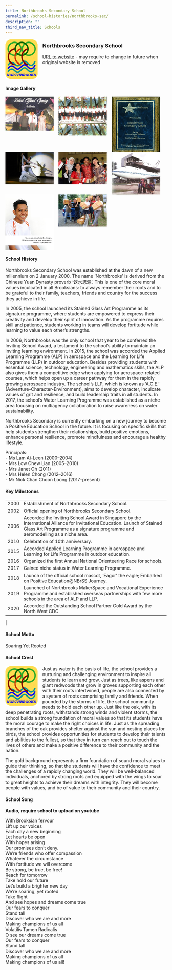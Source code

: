 ```yaml
---
title: Northbrooks Secondary School
permalink: /school-histories/northbrooks-sec/
description: ""
third_nav_title: Schools
---
```

<img src="/images/northbrookssec1.png" style="width:20%;margin-right:15px;" align = "left">

### **Northbrooks Secondary School**
[URL to website](https://northbrookssec.moe.edu.sg/) - may require to change in future when original website is removed

<br clear="left">

#### **Image Gallery**

<p><a href="https://d1yxymztqoj7qn.amplifyapp.com/images/northbrookssec2.jpg">  
<img src="/images/northbrookssec2.jpg" style="width:30%;margin-right:15px;" align = "left">
</a></p>

<p><a href="https://d1yxymztqoj7qn.amplifyapp.com/images/northbrookssec3.jpg">  
<img src="/images/northbrookssec3.jpg" style="width:30%;margin-right:15px;" align = "left">
</a></p>

<p><a href="https://d1yxymztqoj7qn.amplifyapp.com/images/northbrookssec4.jpg">  
<img src="/images/northbrookssec4.jpg" style="width:30%;margin-right:15px;" align = "left">
</a></p>

<p><a href="https://d1yxymztqoj7qn.amplifyapp.com/images/northbrookssec5.jpg">  
<img src="/images/northbrookssec5.jpg" style="width:30%;margin-right:15px;" align = "left">
</a></p>

<p><a href="https://d1yxymztqoj7qn.amplifyapp.com/images/northbrookssec6.jpg">  
<img src="/images/northbrookssec6.jpg" style="width:30%;margin-right:15px;" align = "left">
</a></p>

<p><a href="https://d1yxymztqoj7qn.amplifyapp.com/images/northbrookssec7.jpg">  
<img src="/images/northbrookssec7.jpg" style="width:30%;margin-right:15px;" align = "left">
</a></p>

<p><a href="https://d1yxymztqoj7qn.amplifyapp.com/images/northbrookssec8.jpg">  
<img src="/images/northbrookssec8.jpg" style="width:30%;margin-right:15px;" align = "left">
</a></p>

<p><a href="https://d1yxymztqoj7qn.amplifyapp.com/images/northbrookssec9.jpg">  
<img src="/images/northbrookssec9.jpg" style="width:30%;margin-right:15px;" align = "left">
</a></p>

<br clear="left">

#### **School History**
Northbrooks Secondary School was established at the dawn of a new millennium on 2 January 2000. The name ‘Northbrooks’ is derived from the Chinese Yuan Dynasty proverb ‘饮水思源’. This is one of the core moral values inculcated in all Brooksians: to always remember their roots and to be grateful to their family, teachers, friends and country for the success they achieve in life.

In 2005, the school launched its Stained Glass Art Programme as its signature programme, where students are empowered to express their creativity and develop their spirit of innovation. As the programme requires skill and patience, students working in teams will develop fortitude while learning to value each other’s strengths.

In 2006, Northbrooks was the only school that year to be conferred the Inviting School Award, a testament to the school’s ability to maintain an inviting learning environment. In 2015, the school was accorded the Applied Learning Programme (ALP) in aerospace and the Learning for Life Programme (LLP) in outdoor education. Besides providing students with essential science, technology, engineering and mathematics skills, the ALP also gives them a competitive edge when applying for aerospace-related courses, which helps open up a career pathway for them in the rapidly growing aerospace industry. The school’s LLP, which is known as ‘A.C.E.’ (Adventure-Character-Environment), aims to develop character, inculcate values of grit and resilience, and build leadership traits in all students. In 2017, the school’s Water Learning Programme was established as a niche area focusing on multiagency collaboration to raise awareness on water sustainability.

Northbrooks Secondary is currently embarking on a new journey to become a Positive Education School in the future. It is focusing on specific skills that help students strengthen their relationships, build positive emotions, enhance personal resilience, promote mindfulness and encourage a healthy lifestyle.

Principals:<br>
\- Ms Lam Ai-Leen (2000–2004)<br>
\- Mrs Low Chew Lian (2005–2010)<br>
\- Mrs Janet Oh (2011)<br>
\- Mrs Helen Chong (2012–2016)<br>
\- Mr Nick Chan Choon Loong (2017–present)

#### **Key Milestones**

|  |  |
|:---:|---|
| 2000 | Establishment of Northbrooks Secondary School. |
| 2002 | Official opening of Northbrooks Secondary School. |
| 2006 | Accorded the Inviting School Award in Singapore by the International Alliance for Invitational Education. Launch of Stained Glass Art Programme as a signature programme and aeromodelling as a niche area. |
| 2010 | Celebration of 10th anniversary. |
| 2015 | Accorded Applied Learning Programme in aerospace and Learning for Life Programme in outdoor education. |
| 2016 | Organized the first Annual National Orienteering Race for schools. |
| 2017 | Gained niche status in Water Learning Programme. |
| 2018 | Launch of the official school mascot, ‘Eagor’ the eagle; Embarked on Positive Education@NBrSS Journey. |
| 2019 | Launched of Northbrooks MakerSpace and Vocational Experience Programme and established overseas partnerships with few more schools in the area of ALP and LLP. |
| 2020 | Accorded the Outstanding School Partner Gold Award by the North West CDC. |
|

#### **School Motto**
Soaring Yet Rooted

#### **School Crest**
<img src="/images/northbrookssec1.png" style="width:20%;margin-right:15px;" align = "left">

Just as water is the basis of life, the school provides a nurturing and challenging environment to inspire all students to learn and grow. Just as trees, like aspens and giant redwoods that grow in groves supporting each other with their roots intertwined, people are also connected by a system of roots comprising family and friends. When pounded by the storms of life, the school community needs to hold each other up. Just like the oak, with its deep penetrating roots, withstands strong winds and violent storms, the school builds a strong foundation of moral values so that its students have the moral courage to make the right choices in life. Just as the spreading branches of the oak provides shelter against the sun and nesting places for birds, the school provides opportunities for students to develop their talents and abilities to the fullest, so that they in turn can reach out to touch the lives of others and make a positive difference to their community and the nation.

The gold background represents a firm foundation of sound moral values to guide their thinking, so that the students will have the confidence to meet the challenges of a rapidly changing world. They will be well-balanced individuals, anchored by strong roots and equipped with the wings to soar to great heights to achieve their dreams with integrity. They will become people with values, and be of value to their community and their country.

#### **School Song**
**Audio, require school to upload on youtube**

With Brooksian fervour<br>
Lift up our voices<br>
Each day a new beginning<br>
Let hearts be open<br>
With hopes arising<br>
Our promises don’t deny.<br>
We’re friends who offer compassion<br>
Whatever the circumstance<br>
With fortitude we will overcome<br>
Be strong, be true, be free!<br>
Reach for tomorrow<br>
Take hold our future<br>
Let’s build a brighter new day<br>
We’re soaring, yet rooted<br>
Take flight<br>
And see hopes and dreams come true<br>
Our fears to conquer<br>
Stand tall<br>
Discover who we are and more<br>
Making champions of us all<br>
Volatilis Tamen Radicalis<br>
O see our dreams come true<br>
Our fears to conquer<br>
Stand tall<br>
Discover who we are and more<br>
Making champions of us all<br>
Making champions of us all!